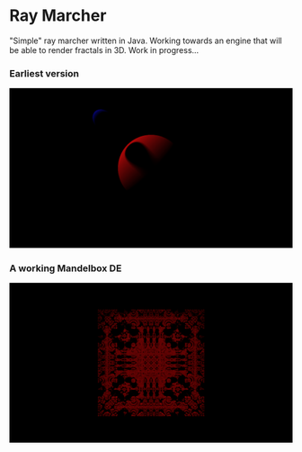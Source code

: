 # Ray Marcher
 "Simple" ray marcher written in Java. Working towards an engine that will be able to render fractals in 3D. Work in progress...
 
 ### Earliest version
 ![first_image](/res/Image1.png)

 ### A working Mandelbox DE
 ![first_fractal](/res/Image2.png)
